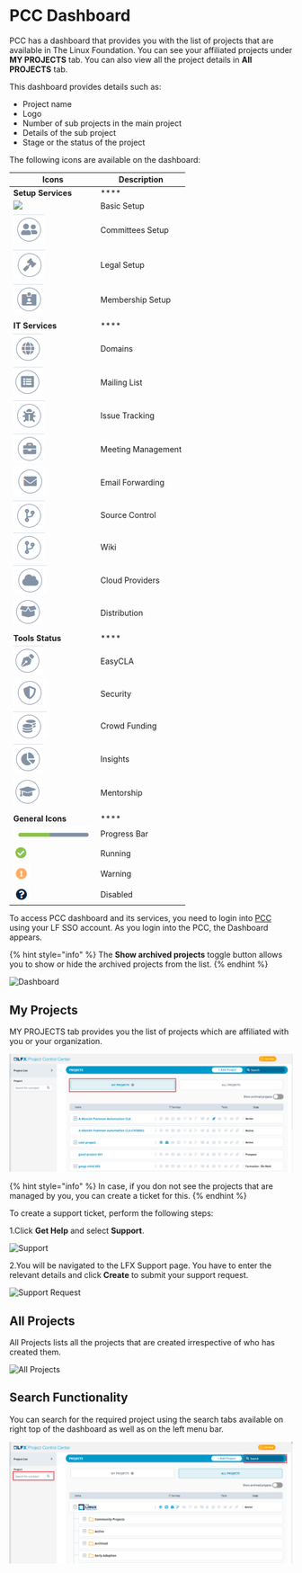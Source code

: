# PCC Dashboard

PCC has a dashboard that provides you with the list of projects that are available in The Linux Foundation. You can see your affiliated projects under **MY PROJECTS** tab. You can also view all the project details in **All PROJECTS** tab.

This dashboard provides details such as:

* Project name
* Logo
* Number of sub projects in the main project
* Details of the sub project
* Stage or the status of the project

The following icons are available on the dashboard:

| **Icons**                                  | **Description**    |
| ------------------------------------------ | ------------------ |
| **Setup Services**                         | \*\*\*\*           |
| ![](../.gitbook/assets/Basic\_Setup.png)   | Basic Setup        |
| ![](../.gitbook/assets/Commitee.png)       | Committees Setup   |
| ![](../.gitbook/assets/Logeal.png)         | Legal Setup        |
| ![](../.gitbook/assets/Membership.png)     | Membership Setup   |
|                                            |                    |
| **IT Services**                            | \*\*\*\*           |
| ![](<../.gitbook/assets/Domain .png>)      | Domains            |
| ![](<../.gitbook/assets/Mailing .png>)     | Mailing List       |
| ![](../.gitbook/assets/Issue.png)          | Issue Tracking     |
| ![](../.gitbook/assets/Meetings.png)       | Meeting Management |
| ![](<../.gitbook/assets/Email (1).png>)    | Email Forwarding   |
| ![](<../.gitbook/assets/image (33).png>)   | Source Control     |
| ![](<../.gitbook/assets/image (21).png>)   | Wiki               |
| ![](<../.gitbook/assets/image (23).png>)   | Cloud Providers    |
| ![](../.gitbook/assets/Distribution.png)   | Distribution       |
|                                            |                    |
| **Tools Status**                           | \*\*\*\*           |
| ![](<../.gitbook/assets/image (37).png>)   | EasyCLA            |
| ![](<../.gitbook/assets/image (39).png>)   | Security           |
| ![](<../.gitbook/assets/image (42).png>)   | Crowd Funding      |
| ![](<../.gitbook/assets/image (22).png>)   | Insights           |
| ![](<../.gitbook/assets/image (31).png>)   | Mentorship         |
|                                            |                    |
| **General Icons**                          | \*\*\*\*           |
| ![](<../.gitbook/assets/image (36).png>)   | Progress Bar       |
| ![](<../.gitbook/assets/Running .png>)     | Running            |
| ![](<../.gitbook/assets/image (32).png>)   | Warning            |
| ![](<../.gitbook/assets/Disabled (1).png>) | Disabled           |

To access PCC dashboard and its services, you need to login into [PCC](http://projectadmin.lfx.linuxfoundation.org) using your LF SSO account. As you login into the PCC, the Dashboard appears.

{% hint style="info" %}
The **Show archived projects** toggle button allows you to show or hide the archived projects from the list.
{% endhint %}

![Dashboard](../.gitbook/assets/All\_Projects.png)

## My Projects <a href="#my-projects" id="my-projects"></a>

MY PROJECTS tab provides you the list of projects which are affiliated with you or your organization.

![My Project](<../.gitbook/assets/My Projects.png>)

{% hint style="info" %}
In case, if you don not see the projects that are managed by you, you can create a ticket for this.
{% endhint %}

To create a support ticket, perform the following steps:

1.Click **Get Help** and select **Support**.

![Support](https://gblobscdn.gitbook.com/assets%2F-MHQvtXGepWEfHqN\_nkC%2F-MPsqxNkI8EzMv0ClU6w%2F-MPssJQEbst5Du47g3bK%2FSupport.png?alt=media\&token=ac403170-a6d3-4b1c-a492-4118364c807e)

2.You will be navigated to the LFX Support page. You have to enter the relevant details and click **Create** to submit your support request.

![Support Request](https://gblobscdn.gitbook.com/assets%2F-MHQvtXGepWEfHqN\_nkC%2F-MPsqxNkI8EzMv0ClU6w%2F-MPsuJzMR1NcCJRUzSrk%2FSupport\_Request.png?alt=media\&token=e6a07b16-74fe-4ae8-b649-00d42362d704)

## All Projects

All Projects lists all the projects that are created irrespective of who has created them.

![All Projects](../.gitbook/assets/All\_Projects1.png)

## Search Functionality

You can search for the required project using the search tabs available on right top of the dashboard as well as on the left menu bar.

![Search](<../.gitbook/assets/Search (1).png>)
